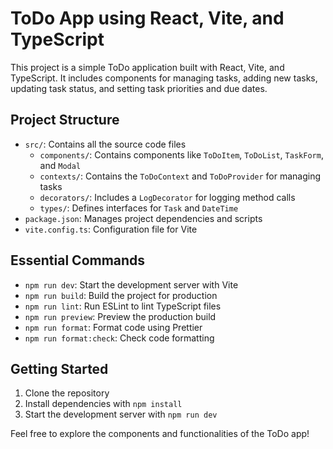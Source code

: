 # ToDo App using React, Vite, and TypeScript

This project is a simple ToDo application built with React, Vite, and TypeScript. It includes components for managing tasks, adding new tasks, updating task status, and setting task priorities and due dates.

## Project Structure
- `src/`: Contains all the source code files
  - `components/`: Contains components like `ToDoItem`, `ToDoList`, `TaskForm`, and `Modal`
  - `contexts/`: Contains the `ToDoContext` and `ToDoProvider` for managing tasks
  - `decorators/`: Includes a `LogDecorator` for logging method calls
  - `types/`: Defines interfaces for `Task` and `DateTime`
- `package.json`: Manages project dependencies and scripts
- `vite.config.ts`: Configuration file for Vite

## Essential Commands
- `npm run dev`: Start the development server with Vite
- `npm run build`: Build the project for production
- `npm run lint`: Run ESLint to lint TypeScript files
- `npm run preview`: Preview the production build
- `npm run format`: Format code using Prettier
- `npm run format:check`: Check code formatting

## Getting Started
1. Clone the repository
2. Install dependencies with `npm install`
3. Start the development server with `npm run dev`

Feel free to explore the components and functionalities of the ToDo app!